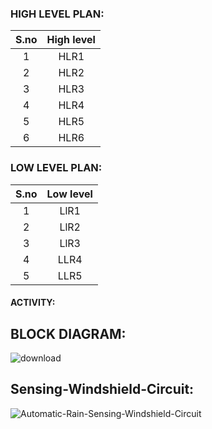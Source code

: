 ### HIGH LEVEL PLAN:

| S.no | High level  | 
| :---:| :---: | 
| 1 | HLR1 |  STM32CubeIDE | 
| 2 | HLR2 | Cygwin | 
| 3 | HLR3 | Qemu | 
| 4 | HLR4 | OS Windows | 
| 5 | HLR5 | Hard-Disk | 
| 6 | HLR6 | 4 GB RAM | 

### LOW LEVEL PLAN:

| S.no | Low level |
| :---: | :---: | 
| 1 | LlR1 | Red LED ON |  
| 2 | LlR2 | Blue LED frequency 1Hz |
| 3 | LlR3 | Green LED frequency 4Hz |
| 4 | LLR4 | Orance LED frequency 8Hz | 
| 5 | LLR5 | Red LED OFF | 



#### ACTIVITY:

## BLOCK DIAGRAM:

![download](https://user-images.githubusercontent.com/101872405/168083691-d9831935-eed3-4dc2-b445-4fde3e5f540f.png)



## Sensing-Windshield-Circuit:
![Automatic-Rain-Sensing-Windshield-Circuit](https://user-images.githubusercontent.com/101872405/168083715-7919194b-eb90-46ff-b3d0-b84a1ebdcf89.png)

